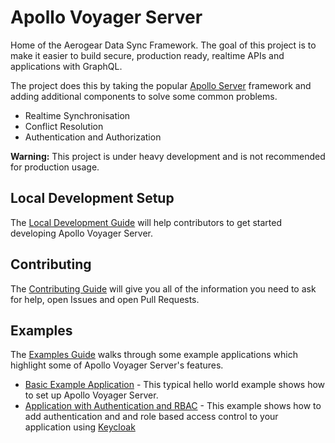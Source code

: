 # Apollo Voyager Server

Home of the Aerogear Data Sync Framework. The goal of this project is to make it easier to build secure, production ready, realtime APIs and applications with GraphQL. 

The project does this by taking the popular [Apollo Server](https://www.apollographql.com/docs/apollo-server/) framework and adding additional components to solve some common problems.

* Realtime Synchronisation
* Conflict Resolution
* Authentication and Authorization

**Warning:** This project is under heavy development and is not recommended for production usage.

## Local Development Setup

The [Local Development Guide](./doc/guides/local-development.md) will help contributors to get started developing Apollo Voyager Server.

## Contributing

The [Contributing Guide](./CONTRIBUTING.md) will give you all of the information you need to ask for help, open Issues and open Pull Requests.

## Examples

The [Examples Guide](./doc/guides/examples.md) walks through some example applications which highlight some of Apollo Voyager Server's features.

* [Basic Example Application](./doc/guides/examples.md#basic-example) - This typical hello world example shows how to set up Apollo Voyager Server.
* [Application with Authentication and RBAC](./doc/guides/examples.md#keycloak-example) - This example shows how to add authentication and and role based access control to your application using [Keycloak](https://www.keycloak.org/)